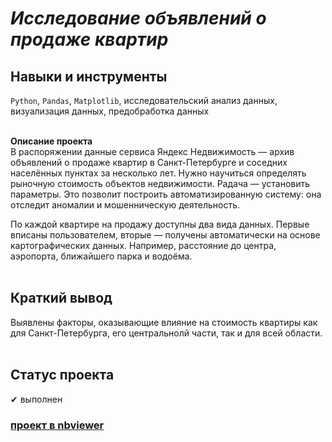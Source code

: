 # <i>Исследование объявлений о продаже квартир</i>
## <b>Навыки и инструменты</b><br/>
`Python`, `Pandas`, `Matplotlib`, исследовательский анализ данных, визуализация данных, предобработка данных<br/><br/>


<b>Описание проекта</b><br/>
В распоряжении данные сервиса Яндекс Недвижимость — архив объявлений о продаже квартир в Санкт-Петербурге и соседних населённых пунктах за несколько лет. Нужно научиться определять рыночную стоимость объектов недвижимости. Pадача — установить параметры. Это позволит построить автоматизированную систему: она отследит аномалии и мошенническую деятельность.

По каждой квартире на продажу доступны два вида данных. Первые вписаны пользователем, вторые — получены автоматически на основе картографических данных. Например, расстояние до центра, аэропорта, ближайшего парка и водоёма.<br/><br/>


## <b>Краткий вывод</b><br/>
Выявлены факторы, оказывающие влияние на стоимость квартиры как для Санкт-Петербурга, его центральнолй части, так и для всей области.<br/><br/>


## <b>Статус проекта</b><br/>
✔ выполнен <br/>

### [проект в nbviewer](https://nbviewer.org/github/Senyanordwest/yandex.praktikum/blob/main/project_03_estate/punenko_project_3_without_comment.ipynb)
